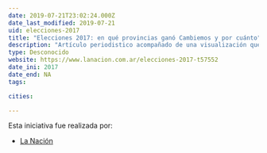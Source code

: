 ```yaml
---
date: 2019-07-21T23:02:24.000Z
date_last_modified: 2019-07-21
uid: elecciones-2017
title: "Elecciones 2017: en qué provincias ganó Cambiemos y por cuánto"
description: "Artículo periodistico acompañado de una visualización que muestra los resultados de los comisión del 2017 al Congreso en Argentina y en qué regiones ganaron los partidos que más votos obtuvieron."
type: Desconocido
website: https://www.lanacion.com.ar/elecciones-2017-t57552
date_ini: 2017
date_end: NA
tags:

cities: 

---
```


Esta iniciativa fue realizada por:

- [La Nación](/i/la-nacion-arg.html)
